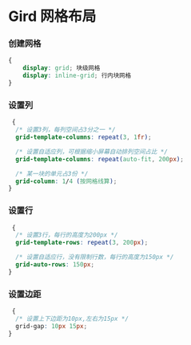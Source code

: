 # Gird 网格布局

### 创建网格

```css
{
    display: grid; 块级网格
    display: inline-grid; 行内块网格
}

```

### 设置列

```css
 {
  /* 设置3列，每列空间占3分之一 */
  grid-template-columns: repeat(3, 1fr);

  /* 设置自适应列，可根据缩小屏幕自动排列空间占比 */
  grid-template-columns: repeat(auto-fit, 200px);

  /* 某一块的单元占3份 */
  grid-column: 1/4 (按网格线算);
}
```

### 设置行

```css
 {
  /* 设置3行，每行的高度为200px */
  grid-template-rows: repeat(3, 200px);

  /* 设置自适应行，没有限制行数，每行的高度为150px */
  grid-auto-rows: 150px;
}
```

### 设置边距

```css
 {
  /* 设置上下边距为10px,左右为15px */
  grid-gap: 10px 15px;
}
```

